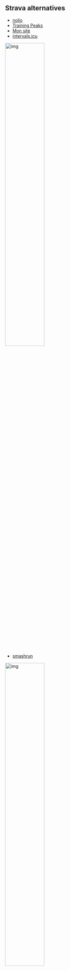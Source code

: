 ## Strava alternatives

- [nolio](https://www.nolio.io/)
- [Training Peaks](https://www.trainingpeaks.com/)
- [Mon site](https://strava-dashboard.netlify.app/oauth)
- [intervals.icu](https://intervals.icu/)

<img src='https://user-images.githubusercontent.com/32497923/227268280-a64964f5-fff3-47b4-bdad-864bfaeb6f75.png' alt='img' height='50%' width='50%' />

- [smashrun](https://fr.smashrun.com/)

<img src='https://user-images.githubusercontent.com/32497923/227267723-b2724d09-5156-4c48-b441-f3f26a29310c.png' alt='img' height='50%' width='50%' />

- [stravify](https://stravify.com/)

<img src='https://user-images.githubusercontent.com/32497923/227267559-b6766766-8bd9-4835-a9d2-48a2b671c861.png' alt='img' height='50%' width='50%' />

- [statshunters](https://statshunters.com/)
- [runalyse](https://runalyze.com/dashboard)
- [CityStrides](CityStrides.com)


## Plugins Strava

- [Sauce for Strava](https://chrome.google.com/webstore/detail/sauce-for-strava/eigiefcapdcdmncdghkeahgfmnobigha)
- [Elevate](https://chrome.google.com/webstore/detail/elevate-for-strava/dhiaggccakkgdfcadnklkbljcgicpckn)

## Docs Strava

https://communityhub.strava.com/

## Velo

- [golden cheetah](https://www.goldencheetah.org/)
- [Zwofactory](https://zwofactory.com/)
- [Zwift Workout](https://www.zwiftworkout.com/editor/new)
- [vo2fast](https://vo2fast.com/fr/)
- [graigcoach](https://www.graigcoach.com/)
- [watts-and-go](https://www.watts-and-go.com/)
- [bestbikesplit](https://www.bestbikesplit.com/)

## Autres outils

- [fitfiletools](https://www.fitfiletools.com/#/adjuster#view)
- [tri calculator](https://tricalculator.com/): calcul du temps sur une épreuve de triathlon

## Statistiques

- [TriRating](https://www.trirating.com/)
- [coachcox](https://www.coachcox.co.uk/imstats/race/1875/averages/)

## Coaching

- [Karoly Spy](https://ksendurancetraining.com/)
